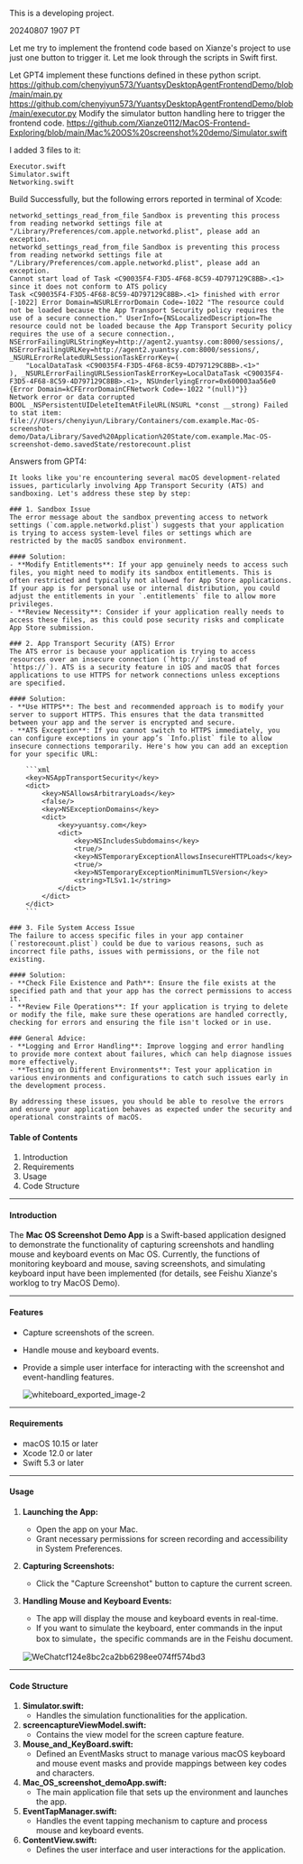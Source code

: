 This is a developing project.

20240807 1907 PT 


Let me try to implement the frontend code based on Xianze's project to use just one button to trigger it. 
Let me look through the scripts in Swift first. 

Let GPT4 implement these functions defined in these python script. 
https://github.com/chenyiyun573/YuantsyDesktopAgentFrontendDemo/blob/main/main.py
https://github.com/chenyiyun573/YuantsyDesktopAgentFrontendDemo/blob/main/executor.py
Modify the simulator button handling here to trigger the frontend code. 
https://github.com/Xianze0112/MacOS-Frontend-Exploring/blob/main/Mac%20OS%20screenshot%20demo/Simulator.swift

I added 3 files to it:
```
Executor.swift
Simulator.swift
Networking.swift
```

Build Successfully, but the following errors reported in terminal of Xcode:
```
networkd_settings_read_from_file Sandbox is preventing this process from reading networkd settings file at "/Library/Preferences/com.apple.networkd.plist", please add an exception.
networkd_settings_read_from_file Sandbox is preventing this process from reading networkd settings file at "/Library/Preferences/com.apple.networkd.plist", please add an exception.
Cannot start load of Task <C90035F4-F3D5-4F68-8C59-4D797129C8BB>.<1> since it does not conform to ATS policy
Task <C90035F4-F3D5-4F68-8C59-4D797129C8BB>.<1> finished with error [-1022] Error Domain=NSURLErrorDomain Code=-1022 "The resource could not be loaded because the App Transport Security policy requires the use of a secure connection." UserInfo={NSLocalizedDescription=The resource could not be loaded because the App Transport Security policy requires the use of a secure connection., NSErrorFailingURLStringKey=http://agent2.yuantsy.com:8000/sessions/, NSErrorFailingURLKey=http://agent2.yuantsy.com:8000/sessions/, _NSURLErrorRelatedURLSessionTaskErrorKey=(
    "LocalDataTask <C90035F4-F3D5-4F68-8C59-4D797129C8BB>.<1>"
), _NSURLErrorFailingURLSessionTaskErrorKey=LocalDataTask <C90035F4-F3D5-4F68-8C59-4D797129C8BB>.<1>, NSUnderlyingError=0x600003aa56e0 {Error Domain=kCFErrorDomainCFNetwork Code=-1022 "(null)"}}
Network error or data corrupted
BOOL _NSPersistentUIDeleteItemAtFileURL(NSURL *const __strong) Failed to stat item: file:///Users/chenyiyun/Library/Containers/com.example.Mac-OS-screenshot-demo/Data/Library/Saved%20Application%20State/com.example.Mac-OS-screenshot-demo.savedState/restorecount.plist
```

Answers from GPT4:
```
It looks like you're encountering several macOS development-related issues, particularly involving App Transport Security (ATS) and sandboxing. Let's address these step by step:

### 1. Sandbox Issue
The error message about the sandbox preventing access to network settings (`com.apple.networkd.plist`) suggests that your application is trying to access system-level files or settings which are restricted by the macOS sandbox environment. 

#### Solution:
- **Modify Entitlements**: If your app genuinely needs to access such files, you might need to modify its sandbox entitlements. This is often restricted and typically not allowed for App Store applications. If your app is for personal use or internal distribution, you could adjust the entitlements in your `.entitlements` file to allow more privileges.
- **Review Necessity**: Consider if your application really needs to access these files, as this could pose security risks and complicate App Store submission.

### 2. App Transport Security (ATS) Error
The ATS error is because your application is trying to access resources over an insecure connection (`http://` instead of `https://`). ATS is a security feature in iOS and macOS that forces applications to use HTTPS for network connections unless exceptions are specified.

#### Solution:
- **Use HTTPS**: The best and recommended approach is to modify your server to support HTTPS. This ensures that the data transmitted between your app and the server is encrypted and secure.
- **ATS Exception**: If you cannot switch to HTTPS immediately, you can configure exceptions in your app’s `Info.plist` file to allow insecure connections temporarily. Here's how you can add an exception for your specific URL:

    ```xml
    <key>NSAppTransportSecurity</key>
    <dict>
        <key>NSAllowsArbitraryLoads</key>
        <false/>
        <key>NSExceptionDomains</key>
        <dict>
            <key>yuantsy.com</key>
            <dict>
                <key>NSIncludesSubdomains</key>
                <true/>
                <key>NSTemporaryExceptionAllowsInsecureHTTPLoads</key>
                <true/>
                <key>NSTemporaryExceptionMinimumTLSVersion</key>
                <string>TLSv1.1</string>
            </dict>
        </dict>
    </dict>
    ```

### 3. File System Access Issue
The failure to access specific files in your app container (`restorecount.plist`) could be due to various reasons, such as incorrect file paths, issues with permissions, or the file not existing.

#### Solution:
- **Check File Existence and Path**: Ensure the file exists at the specified path and that your app has the correct permissions to access it.
- **Review File Operations**: If your application is trying to delete or modify the file, make sure these operations are handled correctly, checking for errors and ensuring the file isn't locked or in use.

### General Advice:
- **Logging and Error Handling**: Improve logging and error handling to provide more context about failures, which can help diagnose issues more effectively.
- **Testing on Different Environments**: Test your application in various environments and configurations to catch such issues early in the development process.

By addressing these issues, you should be able to resolve the errors and ensure your application behaves as expected under the security and operational constraints of macOS.
```





#### Table of Contents

1. Introduction
2. Requirements
3. Usage
4. Code Structure

------

#### Introduction

The **Mac OS Screenshot Demo App** is a Swift-based application designed to demonstrate the functionality of capturing screenshots and handling mouse and keyboard events on Mac OS. Currently, the functions of monitoring keyboard and mouse, saving screenshots, and simulating keyboard input have been implemented (for details, see Feishu Xianze's worklog to try MacOS Demo).

------

#### Features

- Capture screenshots of the screen.

- Handle mouse and keyboard events.

- Provide a simple user interface for interacting with the screenshot and event-handling features.

  ![whiteboard_exported_image-2](./images/whiteboard_exported_image-2.png)

------

#### Requirements

- macOS 10.15 or later
- Xcode 12.0 or later
- Swift 5.3 or later

------

#### Usage

1. **Launching the App:**

   - Open the app on your Mac.
   - Grant necessary permissions for screen recording and accessibility in System Preferences.

2. **Capturing Screenshots:**

   - Click the "Capture Screenshot" button to capture the current screen.

3. **Handling Mouse and Keyboard Events:**

   - The app will display the mouse and keyboard events in real-time.
   - If you want to simulate the keyboard, enter commands in the input box to simulate，the specific commands are in the Feishu document.

   ![WeChatcf124e8bc2ca2bb6298ee074ff574bd3](./images/WeChatcf124e8bc2ca2bb6298ee074ff574bd3.jpg)

------

#### Code Structure

1. **Simulator.swift:**
   - Handles the simulation functionalities for the application.
2. **screencaptureViewModel.swift:**
   - Contains the view model for the screen capture feature.
3. **Mouse_and_KeyBoard.swift:**
   - Defined an EventMasks struct to manage various macOS keyboard and mouse event masks and provide mappings between key codes and characters.
4. **Mac_OS_screenshot_demoApp.swift:**
   - The main application file that sets up the environment and launches the app.
5. **EventTapManager.swift:**
   - Handles the event tapping mechanism to capture and process mouse and keyboard events.
6. **ContentView.swift:**
   - Defines the user interface and user interactions for the application.


